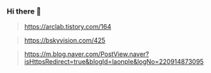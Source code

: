 ### Hi there 👋
>https://arclab.tistory.com/164

>https://bskyvision.com/425

>https://m.blog.naver.com/PostView.naver?isHttpsRedirect=true&blogId=laonple&logNo=220914873095
<!--
**jaeyoung96/jaeyoung96** is a ✨ _special_ ✨ repository because its `README.md` (this file) appears on your GitHub profile.

Here are some ideas to get you started:
<a href="https://velog.io/@jae0_bae" target="_blank"><img src="https://img.shields.io/badge/Velog-20c997?style=flat-square&logo=Vimeo&logoColor=white"/></a>
- 🔭 I’m currently working on ...
- 🌱 I’m currently learning ...
- 👯 I’m looking to collaborate on ...
- 🤔 I’m looking for help with ...
- 💬 Ask me about ...
- 📫 How to reach me: ...
- 😄 Pronouns: ...
- ⚡ Fun fact: ...
-->
